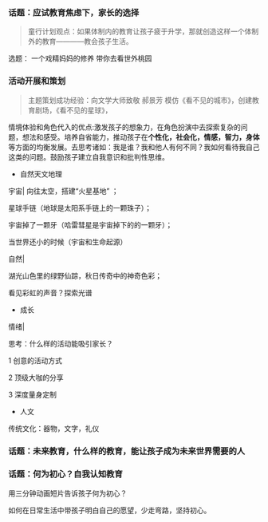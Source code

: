 
### 话题：应试教育焦虑下，家长的选择
>童行计划观点：如果体制内的教育让孩子疲于升学，那就创造这样一个体制外的教育————教会孩子生活。

选题：
一个戏精妈妈的修养
带你去看世外桃园

### 活动开展和策划

>主题策划成功经验：向文学大师致敬  郝景芳 模仿《看不见的城市》，创建教育剧场，《看不见的星球》，

情境体验和角色代入的优点:激发孩子的想象力，在角色扮演中去探索复杂的问题，想法和感受。培养自省能力，推动孩子在**个性化，社会化，情感，智力，身体**等方面的均衡发展。去思考诸如：我是谁？我和他人有何不同？我如何看待我自己这类的问题。鼓励孩子建立自我意识和批判性思维。
* 自然天文地理

 宇宙|
向往太空，搭建“火星基地” ；

星球手链（地球是太阳系手链上的一颗珠子）；

宇宙掉了一颗牙（哈雷彗星是宇宙掉下的的一颗牙）；

当世界还小的时候（宇宙和生命起源）


自然|

湖光山色里的绿野仙踪，秋日传奇中的神奇色彩；

看见彩虹的声音？探索光谱

* 成长

情绪|

思考：什么样的活动能吸引家长？

1 创意的活动方式

2 顶级大咖的分享

3 深度量身定制 
* 人文

传统文化：器物，文字，礼仪



### 话题：未来教育，什么样的教育，能让孩子成为未来世界需要的人

### 话题：何为初心？自我认知教育

用三分钟动画短片告诉孩子何为初心？

 如何在日常生活中带孩子明白自己的愿望，少走弯路，坚持初心。
 
